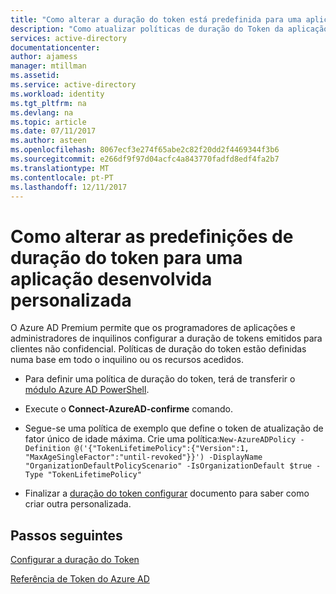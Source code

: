 ```yaml
---
title: "Como alterar a duração do token está predefinida para uma aplicação desenvolvida personalizado | Microsoft Docs"
description: "Como atualizar políticas de duração do Token da aplicação que estiver a desenvolver no Azure AD"
services: active-directory
documentationcenter: 
author: ajamess
manager: mtillman
ms.assetid: 
ms.service: active-directory
ms.workload: identity
ms.tgt_pltfrm: na
ms.devlang: na
ms.topic: article
ms.date: 07/11/2017
ms.author: asteen
ms.openlocfilehash: 8067ecf3e274f65abe2c82f20dd2f4469344f3b6
ms.sourcegitcommit: e266df9f97d04acfc4a843770fadfd8edf4fa2b7
ms.translationtype: MT
ms.contentlocale: pt-PT
ms.lasthandoff: 12/11/2017
---
```

# <a name="how-to-change-the-token-lifetime-defaults-for-a-custom-developed-application"></a>Como alterar as predefinições de duração do token para uma aplicação desenvolvida personalizada

O Azure AD Premium permite que os programadores de aplicações e administradores de inquilinos configurar a duração de tokens emitidos para clientes não confidencial. Políticas de duração do token estão definidas numa base em todo o inquilino ou os recursos acedidos.

 * Para definir uma política de duração do token, terá de transferir o [módulo Azure AD PowerShell](https://www.powershellgallery.com/packages/AzureADPreview).

 * Execute o **Connect-AzureAD-confirme** comando.

 * Segue-se uma política de exemplo que define o token de atualização de fator único de idade máxima. Crie uma política:```New-AzureADPolicy -Definition @('{"TokenLifetimePolicy":{"Version":1, "MaxAgeSingleFactor":"until-revoked"}}') -DisplayName "OrganizationDefaultPolicyScenario" -IsOrganizationDefault $true -Type "TokenLifetimePolicy"```

 * Finalizar a [duração do token configurar](https://docs.microsoft.com/azure/active-directory/active-directory-configurable-token-lifetimes) documento para saber como criar outra personalizada.

## <a name="next-steps"></a>Passos seguintes
[Configurar a duração do Token](https://docs.microsoft.com/azure/active-directory/active-directory-configurable-token-lifetimes)<br>

[Referência de Token do Azure AD](https://docs.microsoft.com/azure/active-directory/develop/active-directory-token-and-claims)

